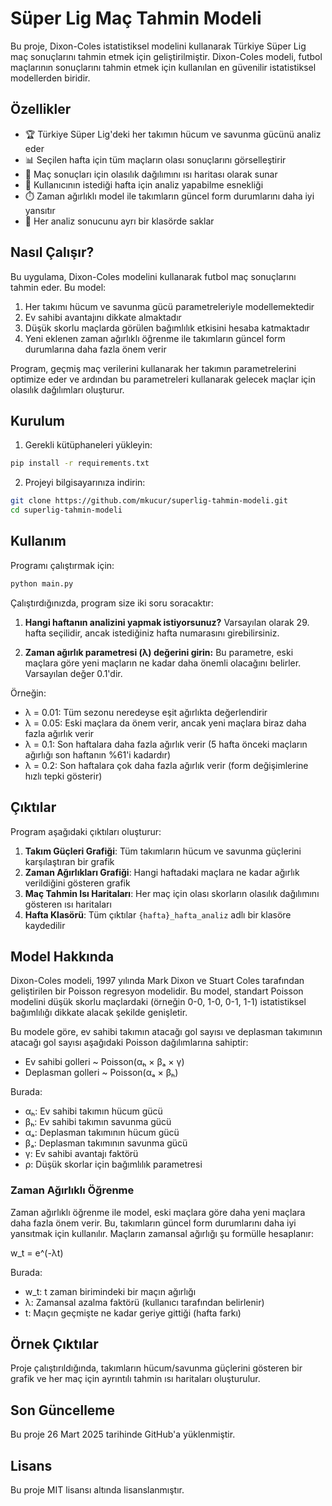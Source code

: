 # Süper Lig Maç Tahmin Modeli

Bu proje, Dixon-Coles istatistiksel modelini kullanarak Türkiye Süper Lig maç sonuçlarını tahmin etmek için geliştirilmiştir. Dixon-Coles modeli, futbol maçlarının sonuçlarını tahmin etmek için kullanılan en güvenilir istatistiksel modellerden biridir.

## Özellikler

- 🏆 Türkiye Süper Lig'deki her takımın hücum ve savunma gücünü analiz eder
- 📊 Seçilen hafta için tüm maçların olası sonuçlarını görselleştirir
- 🎯 Maç sonuçları için olasılık dağılımını ısı haritası olarak sunar
- 📆 Kullanıcının istediği hafta için analiz yapabilme esnekliği
- ⏱️ Zaman ağırlıklı model ile takımların güncel form durumlarını daha iyi yansıtır
- 💾 Her analiz sonucunu ayrı bir klasörde saklar

## Nasıl Çalışır?

Bu uygulama, Dixon-Coles modelini kullanarak futbol maç sonuçlarını tahmin eder. Bu model:

1. Her takımı hücum ve savunma gücü parametreleriyle modellemektedir
2. Ev sahibi avantajını dikkate almaktadır
3. Düşük skorlu maçlarda görülen bağımlılık etkisini hesaba katmaktadır
4. Yeni eklenen zaman ağırlıklı öğrenme ile takımların güncel form durumlarına daha fazla önem verir

Program, geçmiş maç verilerini kullanarak her takımın parametrelerini optimize eder ve ardından bu parametreleri kullanarak gelecek maçlar için olasılık dağılımları oluşturur.

## Kurulum

1. Gerekli kütüphaneleri yükleyin:

```bash
pip install -r requirements.txt
```

2. Projeyi bilgisayarınıza indirin:

```bash
git clone https://github.com/mkucur/superlig-tahmin-modeli.git
cd superlig-tahmin-modeli
```

## Kullanım

Programı çalıştırmak için:

```bash
python main.py
```

Çalıştırdığınızda, program size iki soru soracaktır:

1. **Hangi haftanın analizini yapmak istiyorsunuz?** Varsayılan olarak 29. hafta seçilidir, ancak istediğiniz hafta numarasını girebilirsiniz.

2. **Zaman ağırlık parametresi (λ) değerini girin:** Bu parametre, eski maçlara göre yeni maçların ne kadar daha önemli olacağını belirler. Varsayılan değer 0.1'dir.

Örneğin:
- λ = 0.01: Tüm sezonu neredeyse eşit ağırlıkta değerlendirir
- λ = 0.05: Eski maçlara da önem verir, ancak yeni maçlara biraz daha fazla ağırlık verir
- λ = 0.1: Son haftalara daha fazla ağırlık verir (5 hafta önceki maçların ağırlığı son haftanın %61'i kadardır)
- λ = 0.2: Son haftalara çok daha fazla ağırlık verir (form değişimlerine hızlı tepki gösterir)

## Çıktılar

Program aşağıdaki çıktıları oluşturur:

1. **Takım Güçleri Grafiği**: Tüm takımların hücum ve savunma güçlerini karşılaştıran bir grafik
2. **Zaman Ağırlıkları Grafiği**: Hangi haftadaki maçlara ne kadar ağırlık verildiğini gösteren grafik
3. **Maç Tahmin Isı Haritaları**: Her maç için olası skorların olasılık dağılımını gösteren ısı haritaları
4. **Hafta Klasörü**: Tüm çıktılar `{hafta}_hafta_analiz` adlı bir klasöre kaydedilir

## Model Hakkında

Dixon-Coles modeli, 1997 yılında Mark Dixon ve Stuart Coles tarafından geliştirilen bir Poisson regresyon modelidir. Bu model, standart Poisson modelini düşük skorlu maçlardaki (örneğin 0-0, 1-0, 0-1, 1-1) istatistiksel bağımlılığı dikkate alacak şekilde genişletir.

Bu modele göre, ev sahibi takımın atacağı gol sayısı ve deplasman takımının atacağı gol sayısı aşağıdaki Poisson dağılımlarına sahiptir:

- Ev sahibi golleri ~ Poisson(αₕ × βₐ × γ)
- Deplasman golleri ~ Poisson(αₐ × βₕ)

Burada:
- αₕ: Ev sahibi takımın hücum gücü
- βₕ: Ev sahibi takımın savunma gücü
- αₐ: Deplasman takımının hücum gücü
- βₐ: Deplasman takımının savunma gücü
- γ: Ev sahibi avantajı faktörü
- ρ: Düşük skorlar için bağımlılık parametresi

### Zaman Ağırlıklı Öğrenme

Zaman ağırlıklı öğrenme ile model, eski maçlara göre daha yeni maçlara daha fazla önem verir. Bu, takımların güncel form durumlarını daha iyi yansıtmak için kullanılır. Maçların zamansal ağırlığı şu formülle hesaplanır:

w_t = e^(-λt)

Burada:
- w_t: t zaman birimindeki bir maçın ağırlığı
- λ: Zamansal azalma faktörü (kullanıcı tarafından belirlenir)
- t: Maçın geçmişte ne kadar geriye gittiği (hafta farkı)

## Örnek Çıktılar

Proje çalıştırıldığında, takımların hücum/savunma güçlerini gösteren bir grafik ve her maç için ayrıntılı tahmin ısı haritaları oluşturulur.

## Son Güncelleme

Bu proje 26 Mart 2025 tarihinde GitHub'a yüklenmiştir.

## Lisans

Bu proje MIT lisansı altında lisanslanmıştır.